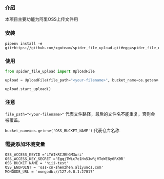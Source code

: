 ### 介绍

本项目主要功能为阿里OSS上传文件用

### 安装

```
pipenv install -e git+https://github.com/xgoteam/spider_file_upload.git#egg=spider_file_upload
```

### 使用

```python
from spider_file_upload import UploadFile

upload = UploadFile(file_path="<your-filename>", bucket_name=os.getenv('OSS_BUCKET_NAME'))

upload.start_upload()
```

### 注意

`file_path="<your-filename>"` 代表文件路径，最后的文件名不能重复，否则会被覆盖。

`bucket_name=os.getenv('OSS_BUCKET_NAME')` 代表仓库名称



### 需要添加环境变量
```
OSS_ACCESS_KEYID ='LTAIkRCJEhGM3wrz'
OSS_ACCESS_KEY_SECRET ='EgqjTWic7e1Hn53wRjVTeWE8y6RX9R'
OSS_BUCKET_NAME = 'hiii-test'
OSS_ENDPOINT = 'oss-cn-shenzhen.aliyuncs.com'
MONGODB_URL = 'mongodb://127.0.0.1:27017'

```